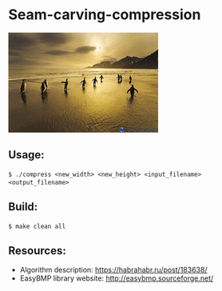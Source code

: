# Seam-carving-compression
![example gif](img/animated.gif) 

## Usage:
    $ ./compress <new_width> <new_height> <input_filename> <output_filename>
    
## Build:
    $ make clean all
    
## Resources:
* Algorithm description: https://habrahabr.ru/post/183638/
* EasyBMP library website: http://easybmp.sourceforge.net/

